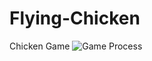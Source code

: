 # Flying-Chicken
Chicken Game
![Game Process](https://github.com/coredumpz/Flying-Chicken/blob/main/Gif1/1vid.gif)
